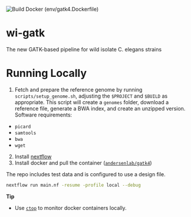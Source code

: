 ![Build Docker (env/gatk4.Dockerfile)](https://github.com/AndersenLab/wi-gatk/workflows/Build%20Docker%20(env/gatk4.Dockerfile)/badge.svg)

# wi-gatk

The new GATK-based pipeline for wild isolate C. elegans strains


# Running Locally

1. Fetch and prepare the reference genome by running `scripts/setup_genome.sh`, adjusting the `$PROJECT` and `$BUILD` as appropriate. This script will create a `genomes` folder, download a reference file, generate a BWA index, and create an unzipped version. Software requirements:

* `picard`
* `samtools`
* `bwa`
* `wget`

2. Install [nextflow](http://www.nextflow.io)
3. Install docker and pull the container ([`andersenlab/gatk4`](https://www.dockerhub.com/andersenlab/gatk4))

The repo includes test data and is configured to use a design file.

```bash
nextflow run main.nf -resume -profile local --debug
```

__Tip__

* Use [`ctop`](https://github.com/bcicen/ctop) to monitor docker containers locally.